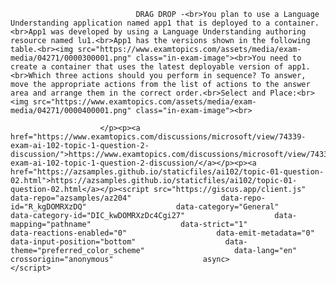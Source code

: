 <p class="card-text">
							
								DRAG DROP -<br>You plan to use a Language Understanding application named app1 that is deployed to a container.<br>App1 was developed by using a Language Understanding authoring resource named lu1.<br>App1 has the versions shown in the following table.<br><img src="https://www.examtopics.com/assets/media/exam-media/04271/0000300001.png" class="in-exam-image"><br>You need to create a container that uses the latest deployable version of app1.<br>Which three actions should you perform in sequence? To answer, move the appropriate actions from the list of actions to the answer area and arrange them in the correct order.<br>Select and Place:<br><img src="https://www.examtopics.com/assets/media/exam-media/04271/0000400001.png" class="in-exam-image"><br>
							
						</p><p><a href="https://www.examtopics.com/discussions/microsoft/view/74339-exam-ai-102-topic-1-question-2-discussion/">https://www.examtopics.com/discussions/microsoft/view/74339-exam-ai-102-topic-1-question-2-discussion/</a></p><p><a href="https://azsamples.github.io/staticfiles/ai102/topic-01-question-02.html">https://azsamples.github.io/staticfiles/ai102/topic-01-question-02.html</a></p><script src="https://giscus.app/client.js"                    data-repo="azsamples/az204"                    data-repo-id="R_kgDOMRXzDQ"                    data-category="General"                    data-category-id="DIC_kwDOMRXzDc4Cgi27"                    data-mapping="pathname"                    data-strict="1"                    data-reactions-enabled="0"                    data-emit-metadata="0"                    data-input-position="bottom"                    data-theme="preferred_color_scheme"                    data-lang="en"                    crossorigin="anonymous"                    async>                    </script>